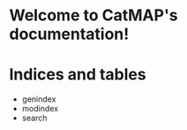 Welcome to CatMAP's documentation!
==================================

Indices and tables
==================

-   genindex
-   modindex
-   search

